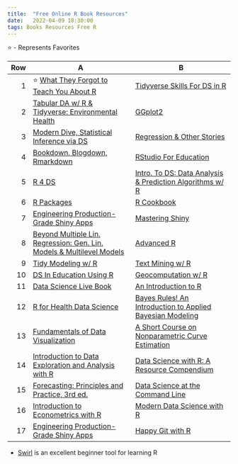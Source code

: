 ```yaml
---
title:  "Free Online R Book Resources"
date:   2022-04-09 18:30:00
tags: Books Resources Free R
---
```


:star: - Represents Favorites 

Row | A | B
-:|--------------|-----------
 1 | :star: [What They Forgot to Teach You About R](https://rstats.wtf/) | [Tidyverse Skills For DS in R](https://leanpub.com/tidyverseskillsdatascience)
 2 |  [Tabular DA w/ R & Tidyverse: Environmental Health](https://static-bcrf.biochem.wisc.edu/courses/Tabular-data-analysis-with-R-&-Tidyverse/book/) | [GGplot2](https://ggplot2-book.org/index.html)
 3 |  [Modern Dive, Statistical Inference via DS](https://moderndive.com/) | [Regression & Other Stories](https://avehtari.github.io/ROS-Examples/)
 4 |  [Bookdown, Blogdown, Rmarkdown](https://bookdown.org) | [RStudio For Education](https://rstudio4edu.github.io/rstudio4edu-book/)
 5 |  [R 4 DS](https://r4ds.had.co.nz/) | [Intro. To DS: Data Analysis & Prediction Algorithms w/ R](https://rafalab.github.io/dsbook/)
 6 |  [R Packages](https://r-pkgs.org/) | [R Cookbook](https://rc2e.com/)
 7 |  [Engineering Production-Grade Shiny Apps](https://engineering-shiny.org/) | [Mastering Shiny](https://mastering-shiny.org/)
 8 |  [Beyond Multiple Lin. Regression: Gen. Lin. Models & Multilevel Models](https://bookdown.org/roback/bookdown-BeyondMLR/) | [Advanced R](https://adv-r.hadley.nz/)
 9 |  [Tidy Modeling w/ R](https://tmwr.org) | [Text Mining w/ R](https://www.tidytextmining.com/)
10 |  [DS In Education Using R](https://datascienceineducation.com/) | [Geocomputation w/ R](https://geocompr.robinlovelace.net/)
11 | [Data Science Live Book](https://livebook.datascienceheroes.com/) | [An Introduction to R](https://cran.r-project.org/doc/manuals/R-intro.pdf)
12 | [R for Health Data Science](https://argoshare.is.ed.ac.uk/healthyr_book/) | [Bayes Rules! An Introduction to Applied Bayesian Modeling](https://www.bayesrulesbook.com/)
13 | [Fundamentals of Data Visualization](https://clauswilke.com/dataviz/) | [A Short Course on Nonparametric Curve Estimation](https://bookdown.org/egarpor/NP-EAFIT/)
14 | [Introduction to Data Exploration and Analysis with R](https://bookdown.org/mikemahoney218/IDEAR/) | [Data Science with R: A Resource Compendium](https://bookdown.org/martin_monkman/DataScienceResources_book/)
15 | [Forecasting: Principles and Practice, 3rd ed.](https://otexts.com/fpp3/) | [Data Science at the Command Line](https://datascienceatthecommandline.com/)
16 | [Introduction to Econometrics with R](https://www.econometrics-with-r.org/index.html) | [Modern Data Science with R](https://mdsr-book.github.io/mdsr2e/)
17 | [Engineering Production-Grade Shiny Apps](https://engineering-shiny.org/index.html) | [Happy Git with R](https://happygitwithr.com/)

- [Swirl](https://swirlstats.com/) is an excellent beginner tool for learning R  
